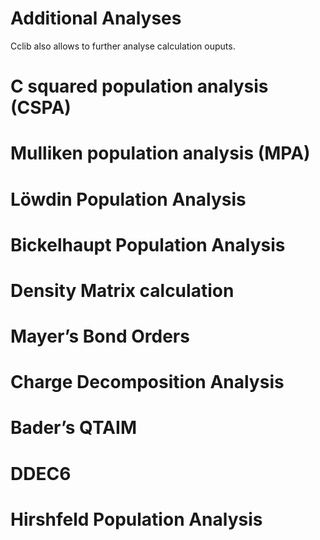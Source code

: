 # Additional Analyses

Cclib also allows to further analyse calculation ouputs.

# C squared population analysis (CSPA)
# Mulliken population analysis (MPA)
# Löwdin Population Analysis
# Bickelhaupt Population Analysis
# Density Matrix calculation
# Mayer’s Bond Orders
# Charge Decomposition Analysis
# Bader’s QTAIM
# DDEC6
# Hirshfeld Population Analysis